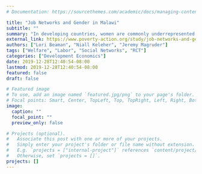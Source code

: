 ```yaml
---
# Documentation: https://sourcethemes.com/academic/docs/managing-content/

title: "Job Networks and Gender in Malawi"
subtitle: ""
summary: "In developing countries, women are commonly underrepresented in the formal sector. One potential explanation is that a large proportion of these jobs are secured through informal channels, including employee referrals, which may disadvantage women. We examined how informal job referral systems affect labor market participation for women in Malawi using a randomized evaluation and found that informal referral schemes systematically disadvantaged qualified women."
external_link: https://www.poverty-action.org/study/job-networks-and-gender-malawi
authors: ["Lori Beaman", "Niall Keleher", "Jeremy Magruder"]
tags: ["Welfare", "Labor", "Social Networks", "RCT"]
categories: ["Development Economics"]
date: 2019-12-28T12:40:54-08:00
lastmod: 2019-12-28T12:40:54-08:00
featured: false
draft: false

# Featured image
# To use, add an image named `featured.jpg/png` to your page's folder.
# Focal points: Smart, Center, TopLeft, Top, TopRight, Left, Right, BottomLeft, Bottom, BottomRight.
image:
  caption: ""
  focal_point: ""
  preview_only: false

# Projects (optional).
#   Associate this post with one or more of your projects.
#   Simply enter your project's folder or file name without extension.
#   E.g. `projects = ["internal-project"]` references `content/project/deep-learning/index.md`.
#   Otherwise, set `projects = []`.
projects: []
---
```

